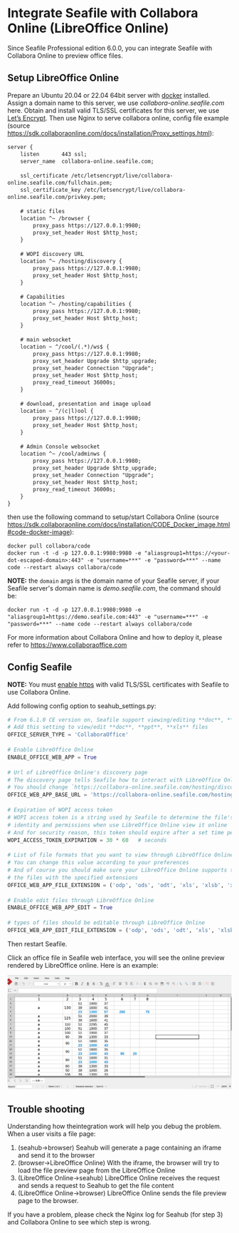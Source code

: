 # Integrate Seafile with Collabora Online (LibreOffice Online)

Since Seafile Professional edition 6.0.0, you can integrate Seafile with Collabora Online to preview office files.

## Setup LibreOffice Online

Prepare an Ubuntu 20.04 or 22.04 64bit server with [docker](http://www.docker.com/) installed. Assign a domain name to this server, we use *collabora-online.seafile.com* here. Obtain and install valid TLS/SSL certificates for this server, we use [Let’s Encrypt](https://letsencrypt.org/). Then use Nginx to serve collabora online, config file example (source https://sdk.collaboraonline.com/docs/installation/Proxy_settings.html):

```
server {
    listen       443 ssl;
    server_name  collabora-online.seafile.com;

    ssl_certificate /etc/letsencrypt/live/collabora-online.seafile.com/fullchain.pem;
    ssl_certificate_key /etc/letsencrypt/live/collabora-online.seafile.com/privkey.pem;

    # static files
    location ^~ /browser {
        proxy_pass https://127.0.0.1:9980;
        proxy_set_header Host $http_host;
    }

    # WOPI discovery URL
    location ^~ /hosting/discovery {
        proxy_pass https://127.0.0.1:9980;
        proxy_set_header Host $http_host;
    }

    # Capabilities
    location ^~ /hosting/capabilities {
        proxy_pass https://127.0.0.1:9980;
        proxy_set_header Host $http_host;
    }

    # main websocket
    location ~ ^/cool/(.*)/ws$ {
        proxy_pass https://127.0.0.1:9980;
        proxy_set_header Upgrade $http_upgrade;
        proxy_set_header Connection "Upgrade";
        proxy_set_header Host $http_host;
        proxy_read_timeout 36000s;
    }

    # download, presentation and image upload
    location ~ ^/(c|l)ool {
        proxy_pass https://127.0.0.1:9980;
        proxy_set_header Host $http_host;
    }

    # Admin Console websocket
    location ^~ /cool/adminws {
        proxy_pass https://127.0.0.1:9980;
        proxy_set_header Upgrade $http_upgrade;
        proxy_set_header Connection "Upgrade";
        proxy_set_header Host $http_host;
        proxy_read_timeout 36000s;
    }
}
```

then use the following command to setup/start Collabora Online (source https://sdk.collaboraonline.com/docs/installation/CODE_Docker_image.html#code-docker-image):

```
docker pull collabora/code
docker run -t -d -p 127.0.0.1:9980:9980 -e "aliasgroup1=https://<your-dot-escaped-domain>:443" -e "username=***" -e "password=***" --name code --restart always collabora/code
```

**NOTE:** the `domain` args is the domain name of your Seafile server, if your
Seafile server's domain name is *demo.seafile.com*, the command should be:

```
docker run -t -d -p 127.0.0.1:9980:9980 -e "aliasgroup1=https://demo.seafile.com:443" -e "username=***" -e "password=***" --name code --restart always collabora/code
```

For more information about Collabora Online and how to deploy it, please refer to https://www.collaboraoffice.com

## Config Seafile

**NOTE:** You must [enable https](../deploy/https_with_nginx.md) with valid TLS/SSL certificates with Seafile to use Collabora Online.

Add following config option to seahub_settings.py:

``` python
# From 6.1.0 CE version on, Seafile support viewing/editing **doc**, **ppt**, **xls** files via LibreOffice
# Add this setting to view/edit **doc**, **ppt**, **xls** files
OFFICE_SERVER_TYPE = 'CollaboraOffice'

# Enable LibreOffice Online
ENABLE_OFFICE_WEB_APP = True

# Url of LibreOffice Online's discovery page
# The discovery page tells Seafile how to interact with LibreOffice Online when view file online
# You should change `https://collabora-online.seafile.com/hosting/discovery` to your actual LibreOffice Online server address
OFFICE_WEB_APP_BASE_URL = 'https://collabora-online.seafile.com/hosting/discovery'

# Expiration of WOPI access token
# WOPI access token is a string used by Seafile to determine the file's
# identity and permissions when use LibreOffice Online view it online
# And for security reason, this token should expire after a set time period
WOPI_ACCESS_TOKEN_EXPIRATION = 30 * 60   # seconds

# List of file formats that you want to view through LibreOffice Online
# You can change this value according to your preferences
# And of course you should make sure your LibreOffice Online supports to preview
# the files with the specified extensions
OFFICE_WEB_APP_FILE_EXTENSION = ('odp', 'ods', 'odt', 'xls', 'xlsb', 'xlsm', 'xlsx','ppsx', 'ppt', 'pptm', 'pptx', 'doc', 'docm', 'docx')

# Enable edit files through LibreOffice Online
ENABLE_OFFICE_WEB_APP_EDIT = True

# types of files should be editable through LibreOffice Online
OFFICE_WEB_APP_EDIT_FILE_EXTENSION = ('odp', 'ods', 'odt', 'xls', 'xlsb', 'xlsm', 'xlsx','ppsx', 'ppt', 'pptm', 'pptx', 'doc', 'docm', 'docx')
```

Then restart Seafile.

Click an office file in Seafile web interface, you will see the online preview rendered by LibreOffice online. Here is an example:

![LibreOffice-online](../images/libreoffice-online.png)

## Trouble shooting

Understanding how theintegration work will help you debug the problem. When a user visits a file page:

1. (seahub->browser) Seahub will generate a page containing an iframe and send it to the browser
2. (browser->LibreOffice Online) With the iframe, the browser will try to load the file preview page from the LibreOffice Online
3. (LibreOffice Online->seahub) LibreOffice Online receives the request and sends a request to Seahub to get the file content
4. (LibreOffice Online->browser) LibreOffice Online sends the file preview page to the browser.

If you have a problem, please check the Nginx log for Seahub (for step 3) and Collabora Online to see which step is wrong.
